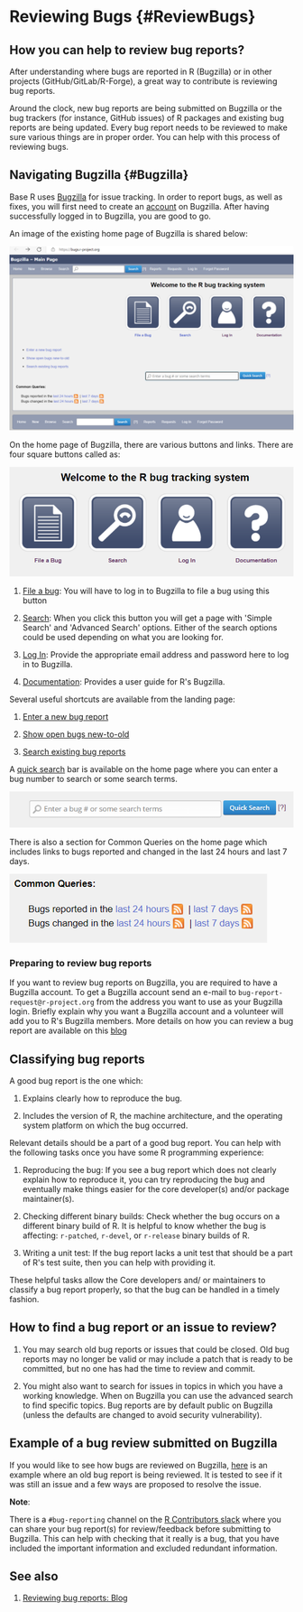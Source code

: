 # Reviewing Bugs {#ReviewBugs}

## How you can help to review bug reports?

After understanding where bugs are reported in R (Bugzilla) or in other projects (GitHub/GitLab/R-Forge), a great way to contribute is reviewing bug reports.

Around the clock, new bug reports are being submitted on Bugzilla or the bug trackers (for instance, GitHub issues) of R packages and existing bug reports are being updated. Every bug report needs to be reviewed to make sure various things are in proper order. You can help with this process of reviewing bugs. 

## Navigating Bugzilla {#Bugzilla}

Base R uses [Bugzilla](https://bugs.r-project.org/) for issue tracking. In order to report bugs, as well as fixes, you will first need to create an [account](#RCorePkgBug) on Bugzilla. After having successfully logged in to Bugzilla, you are good to go.

An image of the existing home page of Bugzilla is shared below:

![Screenshot of the existing home page of Bugzilla.](img/bugzilla.png)

On the home page of Bugzilla, there are various buttons and links. There are four square buttons called as:

![Screenshot of the four square buttons on the home page of Bugzilla.](img/squarebuttons.png)

1. [File a bug](https://bugs.r-project.org/enter_bug.cgi): You will have to log in to Bugzilla to file a bug using this button

2. [Search](https://bugs.r-project.org/query.cgi): When you click this button you will get a page with 'Simple Search' and 'Advanced Search' options. Either of the search options could be used depending on what you are looking for.

3. [Log In](https://bugs.r-project.org/?GoAheadAndLogIn=1): Provide the appropriate email address and password here to log in to Bugzilla.

4. [Documentation](https://bugzilla.readthedocs.io/en/latest/using/index.html): Provides a user guide for R\'s Bugzilla.

Several useful shortcuts are available from the landing page:

1. [Enter a new bug report](https://bugs.r-project.org/enter_bug.cgi)

2. [Show open bugs new-to-old](https://bugs.r-project.org/buglist.cgi?bug_file_loc_type=allwordssubstr&bug_status=NEW&bug_status=ASSIGNED&bug_status=CONFIRMED&bug_status=REOPENED&bug_status=UNCONFIRMED&bugidtype=include&chfieldto=Now&cmdtype=doit&emailassigned_to1=1&emailassigned_to2=1&emailcc2=1&emailreporter2=1&emailtype1=substring&emailtype2=substring&field0-0-0=noop&long_desc_type=substring&order=bugs.delta_ts%20desc&query_format=advanced&short_desc_type=allwordssubstr&type0-0-0=noop)

3. [Search existing bug reports](https://bugs.r-project.org/query.cgi)

A [quick search](https://bugs.r-project.org/page.cgi?id=quicksearch.html) bar is available on the home page where you can enter a bug number to search or some search terms.

![Screenshot of the quick search bar on the home page of Bugzilla.](img/quicksearch.png)

There is also a section for Common Queries on the home page which includes links to bugs reported and changed in the last 24 hours and last 7 days.

![Screenshot of the Common Queries section on the home page of Bugzilla.](img/commonquery.png)


### Preparing to review bug reports 

If you want to review bug reports on Bugzilla, you are required to have a Bugzilla account. To get a Bugzilla account send an e-mail to `bug-report-request@r-project.org` from the address you want to use as your Bugzilla login. Briefly explain why you want a Bugzilla account and a volunteer will add you to R's Bugzilla members. More details on how you can review a bug report are available on this [blog](https://blog.r-project.org/2019/10/09/r-can-use-your-help-reviewing-bug-reports/index.html)

## Classifying bug reports

A good bug report is the one which:

1. Explains clearly how to reproduce the bug.

2. Includes the version of R, the machine architecture, and the operating system platform on which the bug occurred.

Relevant details should be a part of a good bug report. You can help with the following tasks once you have some R programming experience:

1. Reproducing the bug: If you see a bug report which does not clearly explain how to reproduce it, you can try reproducing the bug and eventually make things easier for the core developer(s) and/or package maintainer(s).

2. Checking different binary builds: Check whether the bug occurs on a different binary build of R. It is helpful to know whether the bug is affecting: `r-patched`, `r-devel`, or `r-release` binary builds of R.

3. Writing a unit test: If the bug report lacks a unit test that should be a part of R's test suite, then you can help with providing it.

These helpful tasks allow the Core developers and/ or maintainers to classify a bug report properly, so that the bug can be handled in a timely fashion.

## How to find a bug report or an issue to review?

1. You may search old bug reports or issues that could be closed. Old bug reports may no longer be valid or may include a patch that is ready to be committed, but no one has had the time to review and commit.

2. You might also want to search for issues in topics in which you have a working knowledge. When on Bugzilla you can use the advanced search to find specific topics. Bug reports are by default public on Bugzilla (unless the defaults are changed to avoid security vulnerability).

## Example of a bug review submitted on Bugzilla

If you would like to see how bugs are reviewed on Bugzilla, [here](https://bugs.r-project.org/bugzilla/show_bug.cgi?id=16542) is an example where an old bug report is being reviewed. It is tested to see if it was still an issue and a few ways are proposed to resolve the issue.

**Note**:

There is a `#bug-reporting` channel on the [R Contributors slack](https://r-contributors.slack.com/) where you can share your bug report(s) for review/feedback before submitting to Bugzilla. This can help with checking that it really is a bug, that you have included the important information and excluded redundant information.

## See also

1. [Reviewing bug reports: Blog](https://blog.r-project.org/2019/10/09/r-can-use-your-help-reviewing-bug-reports/index.html)
